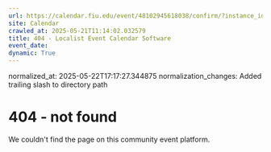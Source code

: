 ```yaml
---
url: https://calendar.fiu.edu/event/48102945618038/confirm/?instance_id=48102945648778&return=https%3A%2F%2Fcalendar.fiu.edu%2Fcalendar%3Fevent_types%255B%255D%3D127584
site: Calendar
crawled_at: 2025-05-21T11:14:02.032579
title: 404 - Localist Event Calendar Software
event_date: 
dynamic: True
---
```

normalized_at: 2025-05-22T17:17:27.344875
normalization_changes: Added trailing slash to directory path

# 404 - not found
We couldn't find the page on this community event platform.
